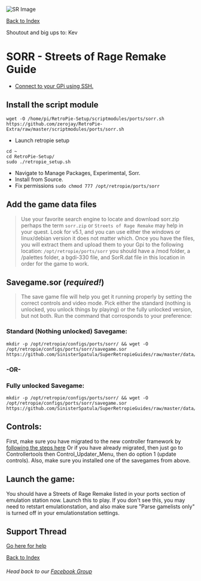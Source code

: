 ![SR Image](https://sinisterspatula.github.io/SuperRetropieGuides/images/SRimage-short.jpg)

[Back to Index](https://sinisterspatula.github.io/SuperRetropieGuides/)

Shoutout and big ups to: Kev

# SORR - Streets of Rage Remake Guide

* [Connect to your GPi using SSH.](https://www.youtube.com/watch?v=aEJoQZBSlSs)

## Install the script module

```shell
wget -O /home/pi/RetroPie-Setup/scriptmodules/ports/sorr.sh https://github.com/zerojay/RetroPie-Extra/raw/master/scriptmodules/ports/sorr.sh
```

* Launch retropie setup

```shell
cd ~
cd RetroPie-Setup/
sudo ./retropie_setup.sh
```

* Navigate to Manage Packages, Experimental, Sorr.
* Install from Source.
* Fix permissions `sudo chmod 777 /opt/retropie/ports/sorr`

## Add the game data files

> Use your favorite search engine to locate and download sorr.zip perhaps the term `sorr.zip` or `Streets of Rage Remake` may help in your quest.  Look for v5.1, and you can use either the windows or linux/debian version it does not matter which.  Once you have the files, you will extract them and upload them to your Gpi to the following location: `/opt/retropie/ports/sorr` you should have a /mod folder, a /palettes folder, a bgdi-330 file, and SorR.dat file in this location in order for the game to work.



## Savegame.sor (*required!*)
> The save game file will help you get it running properly by setting the correct controls and video mode.
Pick either the standard (nothing is unlocked, you unlock things by playing) or the fully unlocked version, but not both.  Run the command that corrosponds to your preference:

### Standard (Nothing unlocked) Savegame:
```shell
mkdir -p /opt/retropie/configs/ports/sorr/ && wget -O /opt/retropie/configs/ports/sorr/savegame.sor https://github.com/SinisterSpatula/SuperRetropieGuides/raw/master/data/sorr/savegame.sor
```

### -OR-

### Fully unlocked Savegame:
```shell
mkdir -p /opt/retropie/configs/ports/sorr/ && wget -O /opt/retropie/configs/ports/sorr/savegame.sor https://github.com/SinisterSpatula/SuperRetropieGuides/raw/master/data/sorr/savegame_unlocked.sor
```


## Controls:
First, make sure you have migrated to the new controller framework by [following the steps here](https://github.com/SinisterSpatula/Gpi)
Or if you have already migrated, then just go to Controllertools then Control_Updater_Menu, then do option 1 (update controls).
Also, make sure you installed one of the savegames from above.

## Launch the game:
You should have a Streets of Rage Remake listed in your ports section of emulation station now.  Launch this to play.  If you don't see this, you may need to retstart emulationstation, and also make sure "Parse gamelists only" is turned off in your emulationstation settings.

## Support Thread
[Go here for help](https://www.facebook.com/groups/SuperRetroPie/permalink/2465577723729206/)

[Back to Index](https://sinisterspatula.github.io/SuperRetropieGuides/)

###### Head back to our [Facebook Group](https://www.facebook.com/groups/SuperRetroPie/)
